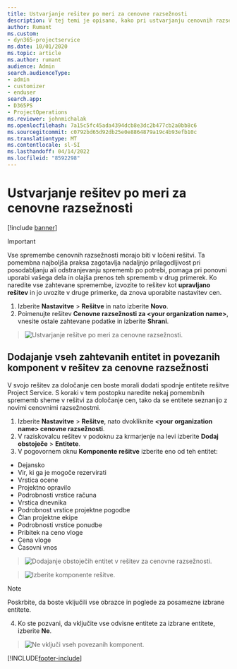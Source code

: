 ```yaml
---
title: Ustvarjanje rešitev po meri za cenovne razsežnosti
description: V tej temi je opisano, kako pri ustvarjanju cenovnih razsežnosti po meri ustvarite rešitev po meri.
author: Rumant
ms.custom:
- dyn365-projectservice
ms.date: 10/01/2020
ms.topic: article
ms.author: rumant
audience: Admin
search.audienceType:
- admin
- customizer
- enduser
search.app:
- D365PS
- ProjectOperations
ms.reviewer: johnmichalak
ms.openlocfilehash: 7a15c5fc45ada4394dcb8e3dc2b477cb2a0bb8c6
ms.sourcegitcommit: c0792bd65d92db25e0e8864879a19c4b93efb10c
ms.translationtype: MT
ms.contentlocale: sl-SI
ms.lasthandoff: 04/14/2022
ms.locfileid: "8592298"
---
```

# <a name="create-custom-solutions-for-pricing-dimensions"></a>Ustvarjanje rešitev po meri za cenovne razsežnosti

[!include [banner](../includes/psa-now-project-operations.md)]

> [!IMPORTANT]
> Vse spremembe cenovnih razsežnosti morajo biti v ločeni rešitvi. Ta pomembna najboljša praksa zagotavlja nadaljnjo prilagodljivost pri posodabljanju ali odstranjevanju sprememb po potrebi, pomaga pri ponovni uporabi vašega dela in olajša prenos teh sprememb v drug primerek. Ko naredite vse zahtevane spremembe, izvozite to rešitev kot **upravljano rešitev** in jo uvozite v druge primerke, da znova uporabite nastavitev cen.

1. Izberite **Nastavitve** > **Rešitve** in nato izberite **Novo**. 
2. Poimenujte rešitev **Cenovne razsežnosti za \<your organization name>**, vnesite ostale zahtevane podatke in izberite **Shrani**.

> ![Ustvarjanje rešitve po meri za cenovne razsežnosti.](media/Creation-of-custom-pricing-dimension-solution.PNG)
  
## <a name="add-all-required-entities-and-related-components-to-the-pricing-dimension-solution"></a>Dodajanje vseh zahtevanih entitet in povezanih komponent v rešitev za cenovne razsežnosti
V svojo rešitev za določanje cen boste morali dodati spodnje entitete rešitve Project Service. S koraki v tem postopku naredite nekaj pomembnih sprememb sheme v rešitvi za določanje cen, tako da se entitete seznanijo z novimi cenovnimi razsežnostmi.

1. Izberite **Nastavitve** > **Rešitve**, nato dvokliknite **\<your organization name> cenovne razsežnosti**. 
2. V raziskovalcu rešitev v podoknu za krmarjenje na levi izberite **Dodaj obstoječe** > **Entitete**.
3. V pogovornem oknu **Komponente rešitve** izberite eno od teh entitet:

- Dejansko
- Vir, ki ga je mogoče rezervirati
- Vrstica ocene
- Projektno opravilo
- Podrobnosti vrstice računa
- Vrstica dnevnika
- Podrobnost vrstice projektne pogodbe
- Član projektne ekipe
- Podrobnosti vrstice ponudbe
- Pribitek na ceno vloge
- Cena vloge 
- Časovni vnos 

> ![Dodajanje obstoječih entitet v rešitev za cenovne razsežnosti.](media/Existing-entities-to-PD-solution.png)

> ![Izberite komponente rešitve.](media/Dimension-Components.png)

> [!NOTE]
> Poskrbite, da boste vključili vse obrazce in poglede za posamezne izbrane entitete.

4. Ko ste pozvani, da vključite vse odvisne entitete za izbrane entitete, izberite **Ne**.

> ![Ne vključi vseh povezanih komponent.](media/Do-not-include-required.png)




[!INCLUDE[footer-include](../includes/footer-banner.md)]
